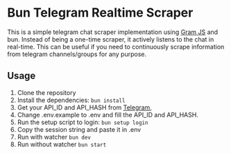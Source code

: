 # Bun Telegram Realtime Scraper

This is a simple telegram chat scraper implementation using [Gram JS](https://gram.js.org/) and bun. Instead of being a one-time scraper, it actively listens to the chat in real-time. This can be useful if you need to continuously scrape information from telegram channels/groups for any purpose.

## Usage

1. Clone the repository
2. Install the dependencies: `bun install`
3. Get your API_ID and API_HASH from [Telegram](https://my.telegram.org/),
4. Change .env.example to .env and fill the API_ID and API_HASH.
5. Run the setup script to login: `bun setup login`
6. Copy the session string and paste it in .env
7. Run with watcher `bun dev`
8. Run without watcher `bun start`
